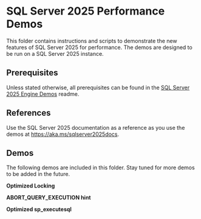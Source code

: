 # SQL Server 2025 Performance Demos

This folder contains instructions and scripts to demonstrate the new features of SQL Server 2025 for performance. The demos are designed to be run on a SQL Server 2025 instance.

## Prerequisites

Unless stated otherwise, all prerequisites can be found in the [SQL Server 2025 Engine Demos](../readme.md) readme.

## References

Use the SQL Server 2025 documentation as a reference as you use the demos at https://aka.ms/sqlserver2025docs.

## Demos

The following demos are included in this folder. Stay tuned for more demos to be added in the future. 

**Optimized Locking**

**ABORT_QUERY_EXECUTION hint**

**Optimized sp_executesql**
